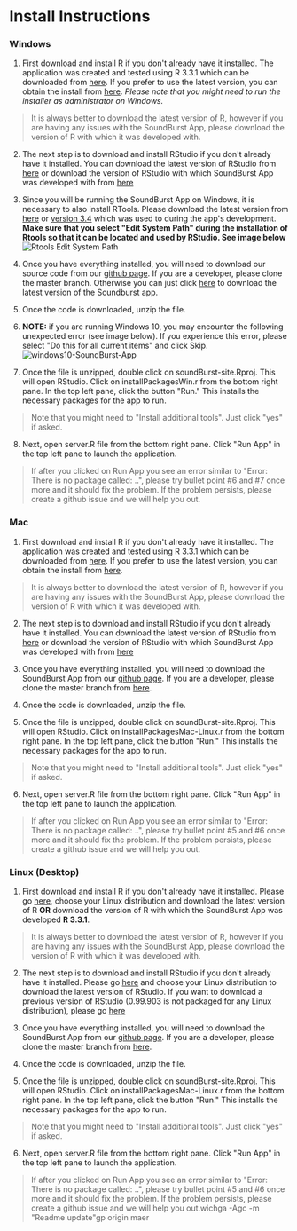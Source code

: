 # Install Instructions

### Windows

1. First download and install R if you don't already have it installed.  The application was created and tested using R 3.3.1 which can be downloaded from [here](https://cran.r-project.org/bin/windows/base/old/3.3.1/R-3.3.1-win.exe). If you prefer to use the latest version, you can obtain the install from [here](https://cran.r-project.org/bin/). _Please note that you might need to run the installer as administrator on Windows._

> It is always better to download the latest version of R, however if you are having any issues with the SoundBurst App, please download the version of R with which it was developed with.

2. The next step is to download and install RStudio if you don't already have it installed. You can download the latest version of RStudio from [here](https://www.rstudio.com/products/rstudio/download/) or download the version of RStudio with which SoundBurst App was developed with from [here](https://download1.rstudio.org/RStudio-0.99.903.exe)

3. Since you will be running the SoundBurst App on Windows, it is necessary to also install RTools. Please download the latest version from [here](https://cran.r-project.org/bin/windows/Rtools/) or [version 3.4](https://cran.r-project.org/bin/windows/Rtools/Rtools34.exe) which was used to during the app's development. **Make sure that you select "Edit System Path" during the installation of Rtools so that it can be located and used by RStudio. See image below**  
![Rtools Edit System Path](http://blueraster-users.s3.amazonaws.com/cphang/edit-path-rtools)

3. Once you have everything installed, you will need to download our source code from our [github page](https://github.com/blueraster/emammal-soundBurst). If you are a developer, please clone the master branch. Otherwise you can just click [here](https://github.com/blueraster/emammal-soundBurst/archive/master.zip) to download the latest version of the Soundburst app. 

4. Once the code is downloaded, unzip the file. 

5. **NOTE:** if you are running Windows 10, you may encounter the following unexpected error (see image below). If you experience this error, please select "Do this for all current items" and click Skip. ![windows10-SoundBurst-App](http://blueraster-users.s3.amazonaws.com/cphang/windows10-SoundBurst)

6. Once the file is unzipped, double click on soundBurst-site.Rproj. This will open RStudio. Click on installPackagesWin.r from the bottom right pane. In the top left pane, click the button "Run." This installs the necessary packages for the app to run.
> Note that you might need to "Install additional tools". Just click "yes" if asked.

8. Next, open server.R file from the bottom right pane. Click "Run App" in the top left pane to launch the application.

> If after you clicked on Run App you see an error similar to "Error: There is no package called: ..", please try bullet point #6 and #7 once more and it should fix the problem. If the problem persists, please 
> create a github issue and we will help you out.


### Mac

1. First download and install R if you don't already have it installed.  The application was created and tested using R 3.3.1 which can be downloaded from [here](https://cran.r-project.org/bin/macosx/old/R-3.3.1.pkg). If you prefer to use the latest version, you can obtain the install from [here](https://cran.r-project.org/bin/). 

> It is always better to download the latest version of R, however if you are having any issues with the SoundBurst App, please download the version of R with which it was developed with.

2. The next step is to download and install RStudio if you don't already have it installed. You can download the latest version of RStudio from [here](https://www.rstudio.com/products/rstudio/download) or download the version of RStudio with which SoundBurst App was developed with from [here](https://download1.rstudio.org/RStudio-0.99.903.dmg)

3. Once you have everything installed, you will need to download the SoundBurst App from our [github page](https://github.com/blueraster/emammal-soundBurst/archive/master.zip). If you are a developer, please clone the master branch from [here](https://github.com/blueraster/emammal-soundBurst). 

4. Once the code is downloaded, unzip the file. 

5. Once the file is unzipped, double click on soundBurst-site.Rproj. This will open RStudio. Click on installPackagesMac-Linux.r from the bottom right pane. In the top left pane, click the button "Run." This installs the necessary packages for the app to run.
> Note that you might need to "Install additional tools". Just click "yes" if asked.

6. Next, open server.R file from the bottom right pane. Click "Run App" in the top left pane to launch the application.

> If after you clicked on Run App you see an error similar to "Error: There is no package called: ..", please try bullet point #5 and #6 once more and it should fix the problem. If the problem persists, please 
> create a github issue and we will help you out.

### Linux (Desktop)

1. First download and install R if you don't already have it installed. Please go [here](https://cran.r-project.org/bin/linux/), choose your Linux distribution and download the latest version of R **OR** download the version of R with which the SoundBurst App was developed **R 3.3.1**.

> It is always better to download the latest version of R, however if you are having any issues with the SoundBurst App, please download the version of R with which it was developed with.

2. The next step is to download and install RStudio if you don't already have it installed. Please go [here](https://www.rstudio.com/products/rstudio/download/) and choose your Linux distribution to download the latest version of RStudio. If you want to download a previous version of RStudio (0.99.903 is not packaged for any Linux distribution), please go [here](https://download1.rstudio.org/)

3. Once you have everything installed, you will need to download the SoundBurst App from our [github page](https://github.com/blueraster/emammal-soundBurst/archive/master.zip). If you are a developer, please clone the master branch from [here](https://github.com/blueraster/emammal-soundBurst).  

4. Once the code is downloaded, unzip the file. 

5. Once the file is unzipped, double click on soundBurst-site.Rproj. This will open RStudio. Click on installPackagesMac-Linux.r from the bottom right pane. In the top left pane, click the button "Run." This installs the necessary packages for the app to run. 
 > Note that you might need to "Install additional tools". Just click "yes" if asked.

6. Next, open server.R file from the bottom right pane. Click "Run App" in the top left pane to launch the application.

> If after you clicked on Run App you see an error similar to "Error: There is no package called: ..", please try bullet point #5 and #6 once more and it should fix the problem. If the problem persists, please 
> create a github issue and we will help you out.wichga -Agc -m "Readme update"gp origin maer